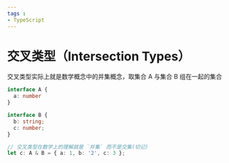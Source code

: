 ```yaml
---
tags : 
- TypeScript
---
```



# 交叉类型（Intersection Types）

交叉类型实际上就是数学概念中的并集概念，取集合 A 与集合 B 组在一起的集合

```ts
interface A {
  a: number
}

interface B {
  b: string;
  c: number;
}

// 交叉类型在数学上的理解就是 `并集` 而不是交集(切记)
let c: A & B = { a: 1, b: '2', c: 3 };
```